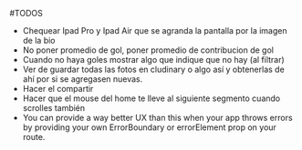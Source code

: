 #TODOS

- Chequear Ipad Pro y Ipad Air que se agranda la pantalla por la imagen de la bio
- No poner promedio de gol, poner promedio de contribucion de gol
- Cuando no haya goles mostrar algo que indique que no hay (al filtrar)
- Ver de guardar todas las fotos en cludinary o algo así y obtenerlas de ahí por si se agregasen nuevas.
- Hacer el compartir
- Hacer que el mouse del home te lleve al siguiente segmento cuando scrolles también
- You can provide a way better UX than this when your app throws errors by providing your own ErrorBoundary or errorElement prop on your route.
